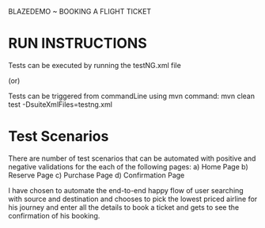 BLAZEDEMO ~ BOOKING A FLIGHT TICKET 

RUN INSTRUCTIONS
================

Tests can be executed by running the testNG.xml file

(or)

Tests can be triggered from commandLine using mvn command:
mvn clean test -DsuiteXmlFiles=testng.xml


Test Scenarios
==============

There are number of test scenarios that can be automated with 
positive and negative validations for the each of the following pages:
a) Home Page
b) Reserve Page
c) Purchase Page
d) Confirmation Page

I have chosen to automate the end-to-end happy flow of user searching 
with 
source and destination and chooses to pick the lowest priced airline 
for his journey and enter all the details to book a ticket and gets 
to see the confirmation of his booking.